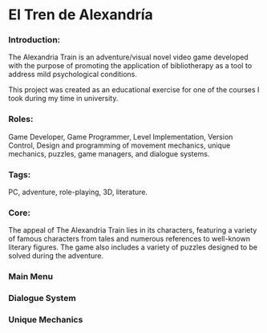 # El Tren de Alexandría

### Introduction:
The Alexandria Train is an adventure/visual novel video game developed with the purpose of promoting the application of bibliotherapy as a tool to address mild psychological conditions.

This project was created as an educational exercise for one of the courses I took during my time in university.

### Roles: 
Game Developer, Game Programmer, Level Implementation, Version Control, Design and programming of movement mechanics, unique mechanics, puzzles, game managers, and dialogue systems.

### Tags: 
PC, adventure, role-playing, 3D, literature.

### Core:
The appeal of The Alexandria Train lies in its characters, featuring a variety of famous characters from tales and numerous references to well-known literary figures. The game also includes a variety of puzzles designed to be solved during the adventure.

### Main Menu
### Dialogue System
### Unique Mechanics
